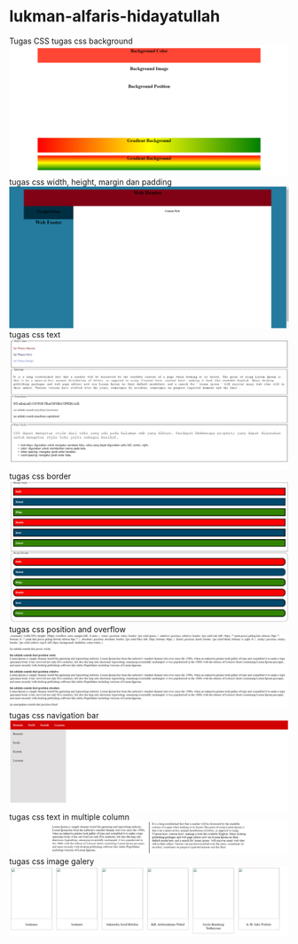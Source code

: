 # lukman-alfaris-hidayatullah
Tugas CSS
tugas css background
![Alt text](https://github.com/lhidayatullah/lukman-alfaris-hidayatullah/blob/master/css%201.png)
tugas css width, height, margin dan padding
![Alt text](https://github.com/lhidayatullah/lukman-alfaris-hidayatullah/blob/master/css%202.png)
tugas css text
![Alt text](https://github.com/lhidayatullah/lukman-alfaris-hidayatullah/blob/master/css%203.png)
tugas css border
![Alt text](https://github.com/lhidayatullah/lukman-alfaris-hidayatullah/blob/master/css%204.png)
tugas css position and overflow
![Alt text](https://github.com/lhidayatullah/lukman-alfaris-hidayatullah/blob/master/css%205.png)
tugas css navigation bar
![Alt text](https://github.com/lhidayatullah/lukman-alfaris-hidayatullah/blob/master/css%206.png)
tugas css text in multiple column
![Alt text](https://github.com/lhidayatullah/lukman-alfaris-hidayatullah/blob/master/css%207.png)
tugas css image galery
![Alt text](https://github.com/lhidayatullah/lukman-alfaris-hidayatullah/blob/master/css%208.png)
